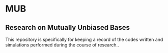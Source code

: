 # MUB
Research on Mutually Unbiased Bases
---

This repository is specifically for keeping a record of the codes written and simulations performed during the course of research.. 
